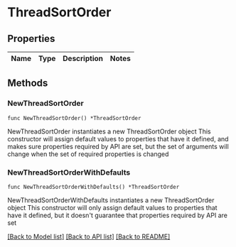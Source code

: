 # ThreadSortOrder

## Properties

Name | Type | Description | Notes
------------ | ------------- | ------------- | -------------

## Methods

### NewThreadSortOrder

`func NewThreadSortOrder() *ThreadSortOrder`

NewThreadSortOrder instantiates a new ThreadSortOrder object
This constructor will assign default values to properties that have it defined,
and makes sure properties required by API are set, but the set of arguments
will change when the set of required properties is changed

### NewThreadSortOrderWithDefaults

`func NewThreadSortOrderWithDefaults() *ThreadSortOrder`

NewThreadSortOrderWithDefaults instantiates a new ThreadSortOrder object
This constructor will only assign default values to properties that have it defined,
but it doesn't guarantee that properties required by API are set


[[Back to Model list]](../README.md#documentation-for-models) [[Back to API list]](../README.md#documentation-for-api-endpoints) [[Back to README]](../README.md)


